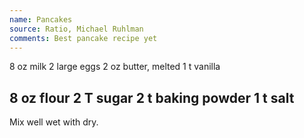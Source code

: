 ```yaml
---
name: Pancakes
source: Ratio, Michael Ruhlman
comments: Best pancake recipe yet
---
```

8 oz milk
2 large eggs
2 oz butter, melted
1 t vanilla

8 oz flour
2 T sugar
2 t baking powder
1 t salt
---
Mix well wet with dry.

